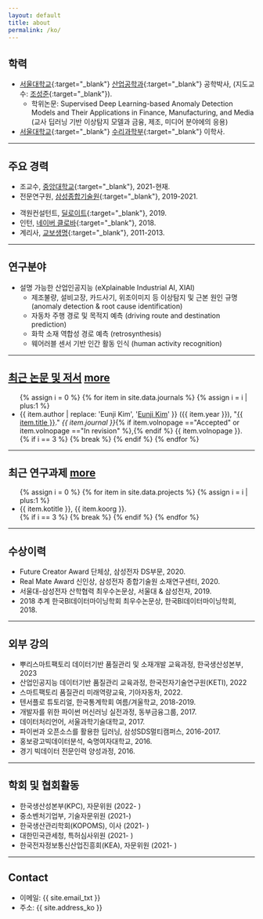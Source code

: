 ```yaml
---
layout: default
title: about
permalink: /ko/
---
```


## <strong>학력</strong>

- [서울대학교](http://www.snu.ac.kr){:target="_blank"} [산업공학과](http://ie.snu.ac.kr/){:target="_blank"} 공학박사, (지도교수: [조성준](http://dm.snu.ac.kr/){:target="_blank"}).
    - 학위논문: Supervised Deep Learning-based Anomaly Detection Models and Their Applications in Finance, Manufacturing, and Media (교사 딥러닝 기반 이상탐지 모델과 금융, 제조, 미디어 분야에의 응용)
- [서울대학교](http://www.snu.ac.kr){:target="_blank"} [수리과학부](http://www.math.snu.ac.kr/){:target="_blank"} 이학사.

---

## <strong>주요 경력</strong>

- 조교수, [중앙대학교](http://www.cau.ac.kr){:target="_blank"}, 2021-현재.
- 전문연구원, [삼성종합기술원](https://www.sait.samsung.co.kr/saithome/main/main.do){:target="_blank"}, 2019-2021.
<!-- - Intern, [Samsung Fire & Marine Insurance](http://www.samsungfire.com), Jul 2019. -->
- 객원컨설턴트, [딜로이트](https://www2.deloitte.com/kr/ko/services/consulting-deloitte.html){:target="_blank"}, 2019.
- 인턴, [네이버 클로바](https://clova.ai/){:target="_blank"}, 2018.
- 계리사, [교보생명](https://www.kyobo.co.kr/){:target="_blank"}, 2011-2013.

---

## <strong>연구분야</strong>
- <span class="mark">설명 가능한 산업인공지능 (eXplainable Industrial AI, XIAI)</span>
    - 제조불량, 설비고장, 카드사기, 위조이미지 등 이상탐지 및 근본 원인 규명 (anomaly detection & root cause identification)
    - 자동차 주행 경로 및 목적지 예측 (driving route and destination prediction)
    - 화학 소재 역합성 경로 예측 (retrosynthesis)
    - 웨어러블 센서 기반 인간 활동 인식 (human activity recognition)

---

## <strong><a href="#pub" class="nocolor">최근 논문 및 저서</a></strong> <a id="pub" href="{{ site.url }}/publication/ko/" class="styled-link">more</a>

<ul class="">
{% assign i = 0 %}
{% for item in site.data.journals %}
  {% assign i = i | plus:1 %}
  <li>
  <div>
      {{ item.author | replace: 'Eunji Kim', '<u>Eunji Kim</u>' }} ({{ item.year }}), "<a href="{{ item.url }}" target="_blank">{{ item.title }}</a>." <i>{{ item.journal }}</i>{% if item.volnopage =="Accepted" or item.volnopage =="In revision" %},{% endif %} {{ item.volnopage }}.
  </div>
  </li>
  {% if i == 3 %}
    {% break %}
  {% endif %}
{% endfor %}
</ul>

---

## <strong>최근 연구과제</strong> <a id="pjt" href="{{ site.url }}/project/ko" class="styled-link">more</a>

<ul class="">
{% assign i = 0 %}
{% for item in site.data.projects %}
  {% assign i = i | plus:1 %}
  <li>
  <div>
      {{ item.kotitle }}, {{ item.koorg }}.
  </div>
  </li>
  {% if i == 3 %}
    {% break %}
  {% endif %}
{% endfor %}
</ul>

<!-- 
---
## <strong>담당 교과목</strong>

- Business Analytics (비즈니스 애널리틱스)
- Management Science (경영과학)
- Operations Management (운영관리) -->

---

## <strong>수상이력</strong>

- Future Creator Award 단체상, 삼성전자 DS부문, 2020.
- Real Mate Award 신인상, 삼성전자 종합기술원 소재연구센터, 2020.
- 서울대-삼성전자 산학협력 최우수논문상, 서울대 & 삼성전자, 2019.
- 2018 추계 한국BI데이터마이닝학회 최우수논문상, 한국BI데이터마이닝학회, 2018.


---

## <strong>외부 강의</strong>

- 뿌리스마트팩토리 데이터기반 품질관리 및 소재개발 교육과정, 한국생산성본부, 2023
- 산업인공지능 데이터기반 품질관리 교육과정, 한국전자기술연구원(KETI), 2022
- 스마트팩토리 품질관리 미래역량교육, 기아자동차, 2022.
- 텐서플로 튜토리얼, 한국통계학회 여름/겨울학교, 2018-2019.
- 개발자를 위한 파이썬 머신러닝 실전과정, 동부금융그룹, 2017.
- 데이터처리언어, 서울과학기술대학교, 2017.
- 파이썬과 오픈소스를 활용한 딥러닝, 삼성SDS멀티캠퍼스, 2016-2017.
- 홍보광고빅데이터분석, 숙명여자대학교, 2016.
- 경기 빅데이터 전문인력 양성과정, 2016.

---

## <strong>학회 및 협회활동</strong>

- 한국생산성본부(KPC), 자문위원 (2022- )
- 중소벤처기업부, 기술자문위원 (2021-)
- 한국생산관리학회(KOPOMS), 이사 (2021- )
- 대한민국관세청, 특허심사위원 (2021- )
- 한국전자정보통신산업진흥회(KEA), 자문위원 (2021- )

---

## Contact

- 이메일: {{ site.email_txt }}
- 주소: {{ site.address_ko }}

<!-- <iframe src="https://www.google.com/maps/embed?pb=!1m18!1m12!1m3!1d3165.181103495683!2d126.95383621492536!3d37.50364653548569!2m3!1f0!2f0!3f0!3m2!1i1024!2i768!4f13.1!3m3!1m2!1s0x357ca19bfd1c0bb1%3A0xee902db348af57fd!2z7KSR7JWZ64yA7ZWZ6rWQIDMxMOq0gCgxMDDso7zrhYTquLDrhZDqtIAp!5e0!3m2!1sen!2skr!4v1611764371581!5m2!1sen!2skr" width="100%" height="400" frameborder="0" style="border:0;" allowfullscreen="" aria-hidden="false" tabindex="0"></iframe> -->
